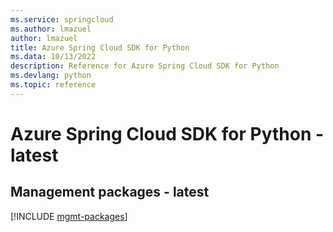 ```yaml
---
ms.service: springcloud
ms.author: lmazuel
author: lmazuel
title: Azure Spring Cloud SDK for Python
ms.data: 10/13/2022
description: Reference for Azure Spring Cloud SDK for Python
ms.devlang: python
ms.topic: reference
---
```

# Azure Spring Cloud SDK for Python - latest

## Management packages - latest
[!INCLUDE [mgmt-packages](spring-cloud-mgmt-index.md)]